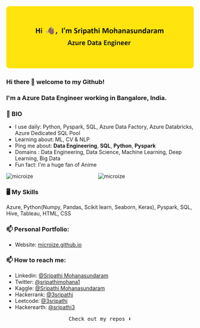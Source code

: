 ![My Image](https://github.com/microize/microize/blob/main/sripathi_data_engineer_header_img.png)

### Hi there 👋 welcome to my Github! 

### I'm a **Azure Data Engineer** working in Bangalore, India.

### 📃 BIO

- I use daily: Python, Pyspark, SQL, Azure Data Factory, Azure Databricks, Azure Dedicated SQL Pool
- Learning about: ML, CV & NLP
- Ping me about: **Data Engineering**, **SQL**, **Python**, **Pyspark**
- Domains : Data Engineering, Data Science, Machine Learning, Deep Learning, Big Data
- Fun fact: I'm a huge fan of Anime


<div style="display: flex; flex-direction: row;">
<img style="height: auto; width: 49%;" src="https://github-readme-stats.vercel.app/api?username=microize&show_icons=true&title_color=010100&icon_color=010100&text_color=010100&bg_color=f7df1e&locale=en&hide_border=true" alt="microize" />
<img  style="height: auto; width: 49%;" src="https://github-readme-streak-stats.herokuapp.com/?user=microize&theme=Javascript" alt="microize" />
</div>

### 🖥️ My Skills 
Azure, Python(Numpy, Pandas, Scikit learn, Seaborn, Keras), Pyspark, SQL, Hive, Tableau, HTML, CSS

### 📫 Personal Portfolio:
- Website: [microize.github.io](https://microize.github.io/)

### 📫 How to reach me:
- Linkedin: [@Sripathi Mohanasundaram](https://www.linkedin.com/in/sripathi-mohanasundaram/)
- Twitter: [@sripathimohana1](https://twitter.com/sripathimohana1/)
- Kaggle: [@Sripathi Mohanasundaram](https://kaggle.com/sripathi-mohanasundaram/)
- Hackerrank: [@3sripathi](https://www.hackerrank.com/3sripathi)
- Leetcode: [@3sripathi](https://www.leetcode.com/3sripathi)
- Hackerearth: [@sripathi3](https://www.hackerearth.com/@sripathi3)

  
<p align="center"><samp>
Check out my repos ⬇️  
  </samp>
</p>
